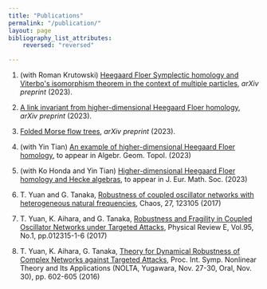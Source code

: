 ```yaml
---
title: "Publications"
permalink: "/publication/"
layout: page
bibliography_list_attributes:
    reversed: "reversed"

---
```


<!-- 1. (with Eilon Reisin-Tzur and Yin Tian) Higher-dimensional Heegaard Floer homology and the polynomial representation of double affine Hecke algebra (in preparation).

1. (with Ko Honda, Roman Krutowski and Yin Tian) A Morse $A_\infty$-model for the higher-dimensional Heegaard Floer homology of cotangent fibers (in preparation). -->

1. (with Roman Krutowski) [Heegaard Floer Symplectic homology and Viterbo's isomorphism theorem in the context of multiple particles](https://arxiv.org/abs/2311.17031), _arXiv preprint_ (2023).

1. [A link invariant from higher-dimensional Heegaard Floer homology](https://arxiv.org/abs/2309.13241), _arXiv preprint_ (2023).

1. [Folded Morse flow trees](https://arxiv.org/abs/2309.05976), _arXiv preprint_ (2023).

1. (with Yin Tian) [An example of higher-dimensional Heegaard Floer homology](https://arxiv.org/abs/2212.10187), to appear in Algebr. Geom. Topol. (2023)

1. (with Ko Honda and Yin Tian) [Higher-dimensional Heegaard Floer homology and Hecke algebras](https://arxiv.org/abs/2202.05593), to appear in J. Eur. Math. Soc. (2023)

1. T. Yuan and G. Tanaka, [Robustness of coupled oscillator networks with heterogeneous natural frequencies](https://aip.scitation.org/doi/abs/10.1063/1.4991742), Chaos, 27, 123105 (2017)

1. T. Yuan, K. Aihara, and G. Tanaka, [Robustness and Fragility in Coupled Oscillator Networks under Targeted Attacks](https://journals.aps.org/pre/abstract/10.1103/PhysRevE.95.012315), Physical Review E, Vol.95, No.1, pp.012315-1-6  (2017)

1. T. Yuan, K. Aihara, G. Tanaka, [Theory for Dynamical Robustness of Complex Networks against Targeted Attacks](https://www.ieice.org/nolta/symposium/archive/2016/articles/1062.pdf), Proc. Int. Symp. Nonlinear Theory and Its Applications (NOLTA, Yugawara, Nov. 27-30, Oral, Nov. 30), pp. 602-605 (2016)

